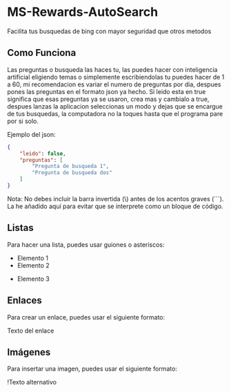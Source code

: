 # MS-Rewards-AutoSearch

Facilita tus busquedas de bing con mayor seguridad que otros metodos

## Como Funciona

Las preguntas o busqueda las haces tu, las puedes hacer con inteligencia artificial eligiendo temas o simplemente escribiendolas tu puedes hacer de
1 a 60, mi recomendacion es variar el numero de preguntas por dia, despues pones las preguntas en el formato json ya hecho. Si leido esta en true significa que esas preguntas ya se
usaron, crea mas y cambialo a true, despues lanzas la aplicacion seleccionas un modo y dejas que se encargue de tus busquedas, la computadora no la toques hasta que el programa
pare por si solo.

Ejemplo del json:
```json
{
    "leido": false,
    "preguntas": [
        "Pregunta de busqueda 1",
        "Pregunta de busqueda dos"
    ]
}
```


Nota: No debes incluir la barra invertida (\\) antes de los acentos graves (\```). La he añadido aquí para evitar que se interprete como un bloque de código.

## Listas

Para hacer una lista, puedes usar guiones o asteriscos:

- Elemento 1
- Elemento 2
* Elemento 3

## Enlaces

Para crear un enlace, puedes usar el siguiente formato:

Texto del enlace

## Imágenes

Para insertar una imagen, puedes usar el siguiente formato:

!Texto alternativo
